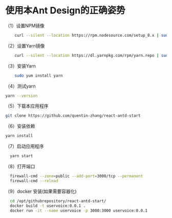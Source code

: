 # 使用本Ant Design的正确姿势

（1）设置NPM镜像

```bash
    curl --silent --location https://rpm.nodesource.com/setup_8.x | sudo bash -
```

（2）设置Yarn镜像

```bash
    curl --silent --location https://dl.yarnpkg.com/rpm/yarn.repo | sudo tee /etc/yum.repos.d/yarn.repo
```

（3）安装Yarn

```bash
    sudo yum install yarn
```

（4）测试yarn

```bash
yarn --version
```

（5）下载本应用程序

```bash
git clone https://github.com/quentin-zhang/react-antd-start
```

（6）安装依赖

```bash
yarn install
```

（7）启动应用程序

```bash
  yarn start
```

（8）打开端口

```bash
  firewall-cmd --zone=public --add-port=3000/tcp --permanent
  firewall-cmd --reload
```

（9）docker 安装(如果需要容器化)

```bash
  cd /opt/githubrepository/react-antd-start/
  docker build -t uservoice:0.0.1 .
  docker run -it --name uservoice -p 3000:3000 uservoice:0.0.1
```